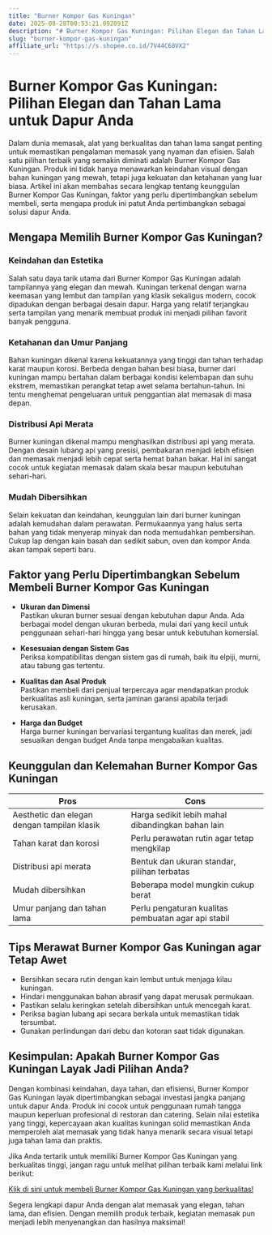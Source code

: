 ```yaml
---
title: "Burner Kompor Gas Kuningan"
date: 2025-08-28T00:53:21.092091Z
description: "# Burner Kompor Gas Kuningan: Pilihan Elegan dan Tahan Lama untuk Dapur Anda..."
slug: "burner-kompor-gas-kuningan"
affiliate_url: "https://s.shopee.co.id/7V44C68VX2"
---
```

# Burner Kompor Gas Kuningan: Pilihan Elegan dan Tahan Lama untuk Dapur Anda

Dalam dunia memasak, alat yang berkualitas dan tahan lama sangat penting untuk memastikan pengalaman memasak yang nyaman dan efisien. Salah satu pilihan terbaik yang semakin diminati adalah Burner Kompor Gas Kuningan. Produk ini tidak hanya menawarkan keindahan visual dengan bahan kuningan yang mewah, tetapi juga kekuatan dan ketahanan yang luar biasa. Artikel ini akan membahas secara lengkap tentang keunggulan Burner Kompor Gas Kuningan, faktor yang perlu dipertimbangkan sebelum membeli, serta mengapa produk ini patut Anda pertimbangkan sebagai solusi dapur Anda.

## Mengapa Memilih Burner Kompor Gas Kuningan?

### Keindahan dan Estetika
Salah satu daya tarik utama dari Burner Kompor Gas Kuningan adalah tampilannya yang elegan dan mewah. Kuningan terkenal dengan warna keemasan yang lembut dan tampilan yang klasik sekaligus modern, cocok dipadukan dengan berbagai desain dapur. Harga yang relatif terjangkau serta tampilan yang menarik membuat produk ini menjadi pilihan favorit banyak pengguna.

### Ketahanan dan Umur Panjang
Bahan kuningan dikenal karena kekuatannya yang tinggi dan tahan terhadap karat maupun korosi. Berbeda dengan bahan besi biasa, burner dari kuningan mampu bertahan dalam berbagai kondisi kelembapan dan suhu ekstrem, memastikan perangkat tetap awet selama bertahun-tahun. Ini tentu menghemat pengeluaran untuk penggantian alat memasak di masa depan.

### Distribusi Api Merata
Burner kuningan dikenal mampu menghasilkan distribusi api yang merata. Dengan desain lubang api yang presisi, pembakaran menjadi lebih efisien dan memasak menjadi lebih cepat serta hemat bahan bakar. Hal ini sangat cocok untuk kegiatan memasak dalam skala besar maupun kebutuhan sehari-hari.

### Mudah Dibersihkan
Selain kekuatan dan keindahan, keunggulan lain dari burner kuningan adalah kemudahan dalam perawatan. Permukaannya yang halus serta bahan yang tidak menyerap minyak dan noda memudahkan pembersihan. Cukup lap dengan kain basah dan sedikit sabun, oven dan kompor Anda akan tampak seperti baru.

## Faktor yang Perlu Dipertimbangkan Sebelum Membeli Burner Kompor Gas Kuningan

- **Ukuran dan Dimensi**  
Pastikan ukuran burner sesuai dengan kebutuhan dapur Anda. Ada berbagai model dengan ukuran berbeda, mulai dari yang kecil untuk penggunaan sehari-hari hingga yang besar untuk kebutuhan komersial.

- **Kesesuaian dengan Sistem Gas**  
Periksa kompatibilitas dengan sistem gas di rumah, baik itu elpiji, murni, atau tabung gas tertentu.

- **Kualitas dan Asal Produk**  
Pastikan membeli dari penjual terpercaya agar mendapatkan produk berkualitas asli kuningan, serta jaminan garansi apabila terjadi kerusakan.

- **Harga dan Budget**  
Harga burner kuningan bervariasi tergantung kualitas dan merek, jadi sesuaikan dengan budget Anda tanpa mengabaikan kualitas.

## Keunggulan dan Kelemahan Burner Kompor Gas Kuningan

| Pros                                           | Cons                                              |
|------------------------------------------------|---------------------------------------------------|
| Aesthetic dan elegan dengan tampilan klasik   | Harga sedikit lebih mahal dibandingkan bahan lain |
| Tahan karat dan korosi                        | Perlu perawatan rutin agar tetap mengkilap     |
| Distribusi api merata                          | Bentuk dan ukuran standar, pilihan terbatas     |
| Mudah dibersihkan                            | Beberapa model mungkin cukup berat             |
| Umur panjang dan tahan lama                     | Perlu pengaturan kualitas pembuatan agar api stabil |

## Tips Merawat Burner Kompor Gas Kuningan agar Tetap Awet

- Bersihkan secara rutin dengan kain lembut untuk menjaga kilau kuningan.
- Hindari menggunakan bahan abrasif yang dapat merusak permukaan.
- Pastikan selalu keringkan setelah dibersihkan untuk mencegah karat.
- Periksa bagian lubang api secara berkala untuk memastikan tidak tersumbat.
- Gunakan perlindungan dari debu dan kotoran saat tidak digunakan.

## Kesimpulan: Apakah Burner Kompor Gas Kuningan Layak Jadi Pilihan Anda?

Dengan kombinasi keindahan, daya tahan, dan efisiensi, Burner Kompor Gas Kuningan layak dipertimbangkan sebagai investasi jangka panjang untuk dapur Anda. Produk ini cocok untuk penggunaan rumah tangga maupun keperluan profesional di restoran dan catering. Selain nilai estetika yang tinggi, kepercayaan akan kualitas kuningan solid memastikan Anda memperoleh alat memasak yang tidak hanya menarik secara visual tetapi juga tahan lama dan praktis.

Jika Anda tertarik untuk memiliki Burner Kompor Gas Kuningan yang berkualitas tinggi, jangan ragu untuk melihat pilihan terbaik kami melalui link berikut:

[Klik di sini untuk membeli Burner Kompor Gas Kuningan yang berkualitas!](https://s.shopee.co.id/7V44C68VX2)

Segera lengkapi dapur Anda dengan alat memasak yang elegan, tahan lama, dan efisien. Dengan memilih produk terbaik, kegiatan memasak pun menjadi lebih menyenangkan dan hasilnya maksimal!